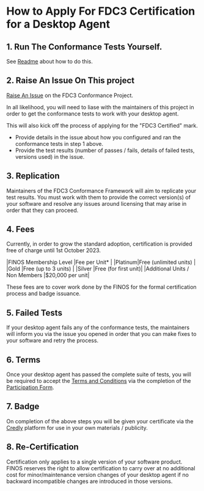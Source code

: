 # How to Apply For FDC3 Certification for a Desktop Agent

## 1. Run The Conformance Tests Yourself.

See [Readme](README.md) about how to do this.  
 
## 2. Raise An Issue On This project

[Raise An Issue](https://github.com/finos/FDC3-Conformance-Framework/issues) on the FDC3 Conformance Project.  

In all likelihood, you will need to liase with the maintainers of this project in order to get the conformance tests to work with your desktop agent.  

This will also kick off the process of applying for the "FDC3 Certified" mark.

- Provide details in the issue about how you configured and ran the conformance tests in step 1 above.
- Provide the test results (number of passes / fails, details of failed tests, versions used) in the issue.

## 3.  Replication

Maintainers of the FDC3 Conformance Framework will aim to replicate your test results.  You must work with them to provide the correct version(s) of your software and resolve any issues around licensing that may arise in order  that they can proceed.  

## 4.  Fees

Currently, in order to grow the standard adoption, certification is provided free of charge until 1st October 2023.  

|FINOS Membership Level        |Fee per Unit*     |
|Platinum|Free (unlimited units) |
|Gold    |Free (up to 3 units) |
|Silver |Free (for first unit)|
|Additional Units / Non Members |$20,000 per unit|

These fees are to cover work done by the FINOS for the formal certification process and badge issuance. 

## 5.  Failed Tests

If your desktop agent fails any of the conformance tests, the maintainers will inform you via the issue you opened in order that you can make fixes to your software and retry the process.

## 6.  Terms

Once your desktop agent has passed the complete suite of tests, you will be required to accept the [Terms and Conditions](terms-conditions/FDC3-Certified-Terms.md) via the completion of the [Participation Form](terms-conditions/participation-form.md).

## 7.  Badge

On completion of the above steps you will be given your certificate via the [Credly](https://cred.ly) platform for use in your own materials / publicity.

## 8.  Re-Certification

Certification only applies to a single version of your software product. FINOS reserves the right to allow certification to carry over at no additional cost for minor/maintenance version changes of your desktop agent if no backward incompatible changes are introduced in those versions. 

